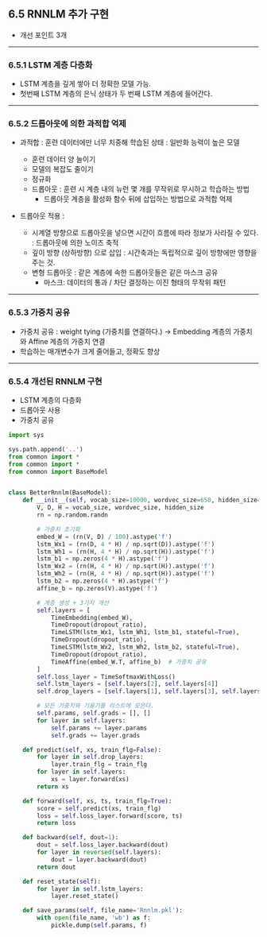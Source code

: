 ## 6.5 RNNLM 추가 구현  
* 개선 포인트 3개  
***
### 6.5.1 LSTM 계층 다층화  
* LSTM 계층을 깊게 쌓아 더 정확한 모델 가능.  
* 첫번째 LSTM 계층의 은닉 상태가 두 번째 LSTM 계층에 들어간다.  

***
### 6.5.2 드롭아웃에 의한 과적합 억제  
* 과적합 : 훈련 데이터에만 너무 치중해 학습된 상태 : 일반화 능력이 높은 모델
    * 훈련 데이터 양 늘이기  
    * 모델의 복잡도 줄이기
    * 정규화
    * 드롭아웃 : 훈련 시 계층 내의 뉴런 몇 개를 무작위로 무시하고 학습하는 방법  
        * 드롭아웃 계층을 활성화 함수 뒤에 삽입하는 방법으로 과적합 억제 
    
* 드롭아웃 적용 : 
    * 시계열 방향으로 드롭아웃을 넣으면 시간이 흐름에 따라 정보가 사라질 수 있다. : 드롭아웃에 의한 노이즈 축적  
    * 깊이 방향 (상하방향) 으로 삽입 : 시간축과는 독립적으로 깊이 방향에만 영향을 주는 것.  
    * 변형 드롭아웃 : 같은 계층에 속한 드롭아웃들은 같은 마스크 공유
        * 마스크: 데이터의 통과 / 차단 결정하는 이진 형태의 무작위 패턴  
    
 
***
### 6.5.3 가중치 공유  
* 가중치 공유 : weight tying (가중치를 연결하다.) -> Embedding 계층의 가중치와 Affine 계층의 가중치 연결
* 학습하는 매개변수가 크게 줄어들고, 정확도 향상  

***
### 6.5.4 개선된 RNNLM 구현  
* LSTM 계층의 다층화  
* 드롭아웃 사용  
* 가중치 공유

```python
import sys

sys.path.append('..')
from common import *
from common import *
from common import BaseModel


class BetterRnnlm(BaseModel):
    def __init__(self, vocab_size=10000, wordvec_size=650, hidden_size=650, dropout_ratio=0.5):
        V, D, H = vocab_size, wordvec_size, hidden_size
        rn = np.random.randn

        # 가중치 초기화
        embed_W = (rn(V, D) / 100).astype('f')
        lstm_Wx1 = (rn(D, 4 * H) / np.sqrt(D)).astype('f')
        lstm_Wh1 = (rn(H, 4 * H) / np.sqrt(H)).astype('f')
        lstm_b1 = np.zeros(4 * H).astype('f')
        lstm_Wx2 = (rn(H, 4 * H) / np.sqrt(H)).astype('f')
        lstm_Wh2 = (rn(H, 4 * H) / np.sqrt(H)).astype('f')
        lstm_b2 = np.zeros(4 * H).astype('f')
        affine_b = np.zeros(V).astype('f')

        # 계층 생성 + 3가지 개선
        self.layers = [
            TimeEmbedding(embed_W),
            TimeDropout(dropout_ratio),
            TimeLSTM(lstm_Wx1, lstm_Wh1, lstm_b1, stateful=True),
            TimeDropout(dropout_ratio),
            TimeLSTM(lstm_Wx2, lstm_Wh2, lstm_b2, stateful=True),
            TimeDropout(dropout_ratio),
            TimeAffine(embed_W.T, affine_b)  # 가중치 공유  
        ]
        self.loss_layer = TimeSoftmaxWithLoss()
        self.lstm_layers = [self.layers[2], self.layers[4]]
        self.drop_layers = [self.layers[1], self.layers[3], self.layers[5]]

        # 모든 가중치와 기울기를 리스트에 모은다.
        self.params, self.grads = [], []
        for layer in self.layers:
            self.params += layer.params
            self.grads += layer.grads

    def predict(self, xs, train_flg=False):
        for layer in self.drop_layers:
            layer.train_flg = train_flg
        for layer in self.layers:
            xs = layer.forward(xs)
        return xs

    def forward(self, xs, ts, train_flg=True):
        score = self.predict(xs, train_flg)
        loss = self.loss_layer.forward(score, ts)
        return loss

    def backward(self, dout=1):
        dout = self.loss_layer.backward(dout)
        for layer in reversed(self.layers):
            dout = layer.backward(dout)
        return dout

    def reset_state(self):
        for layer in self.lstm_layers:
            layer.reset_state()

    def save_params(self, file_name='Rnnlm.pkl'):
        with open(file_name, 'wb') as f:
            pickle.dump(self.params, f)


```
